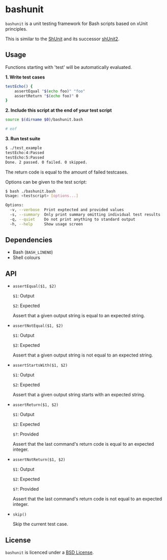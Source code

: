 # bashunit

`bashunit` is a unit testing framework for Bash scripts based on xUnit principles.

This is similar to the [ShUnit](http://shunit.sourceforge.net/) and its
successor [shUnit2](https://code.google.com/p/shunit2/).

## Usage

Functions starting with 'test' will be automatically evaluated.

**1. Write test cases**

```bash
testEcho() {
    assertEqual "$(echo foo)" "foo"
    assertReturn "$(echo foo)" 0
}
```

**2. Include this script at the end of your test script**

```bash
source $(dirname $0)/bashunit.bash

# eof
```

**3. Run test suite**

```bash
$ ./test_example
testEcho:4:Passed
testEcho:5:Passed
Done. 2 passed. 0 failed. 0 skipped.
```

The return code is equal to the amount of failed testcases.

Options can be given to the test script:

```bash
$ bash ./bashunit.bash
Usage: <testscript> [options...]

Options:
  -v, --verbose  Print exptected and provided values
  -s, --summary  Only print summary omitting individual test results
  -q, --quiet    Do not print anything to standard output
  -h, --help     Show usage screen
```

## Dependencies

* Bash (`BASH_LINENO`)
* Shell colours

## API

* `assertEqual($1, $2)`

    `$1`: Output

    `$2`: Expected

    Assert that a given output string is equal to an expected string.

* `assertNotEqual($1, $2)`

    `$1`: Output

    `$2`: Expected

    Assert that a given output string is not equal to an expected
    string.

* `assertStartsWith($1, $2)`

    `$1`: Output

    `$2`: Expected

    Assert that a given output string starts with an expected string.

* `assertReturn($1, $2)`

    `$1`: Output

    `$2`: Expected

    `$?`: Provided

    Assert that the last command's return code is equal to an expected
    integer.

* `assertNotReturn($1, $2)`

    `$1`: Output

    `$2`: Expected

    `$?`: Provided

    Assert that the last command's return code is not equal to an
    expected integer.

* `skip()`

    Skip the current test case.

## License

`bashunit` is licenced under a
[BSD License](https://github.com/djui/bashunit/blob/master/LICENSE).
